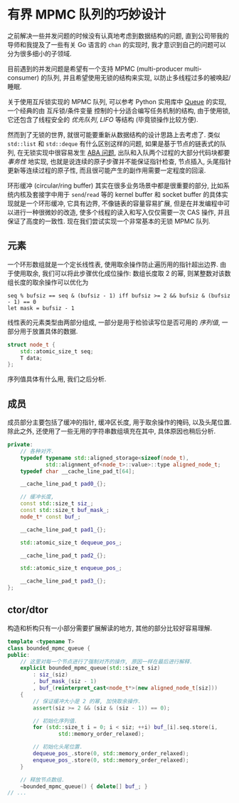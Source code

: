 # 有界 MPMC 队列的巧妙设计

之前解决一些并发问题的时候没有认真地考虑到数据结构的问题,
直到公司带我的导师和我提及了一些有关 Go 语言的 `chan` 的实现时,
我才意识到自己的问题可以分为很多细小的子领域.

目前遇到的并发问题是希望有一个支持 MPMC (multi-producer multi-consumer)
的队列, 并且希望使用无锁的结构来实现, 以防止多线程过多的被唤起/睡眠.

关于使用互斥锁实现的 MPMC 队列, 可以参考 Python 实用库中
[Queue](https://github.com/python/cpython/blob/master/Lib/queue.py) 的实现,
一个经典的由 互斥锁/条件变量 控制的十分适合编写任务机制的结构, 由于使用锁,
它还包含了线程安全的 *优先队列*, *LIFO* 等结构 (毕竟锁操作比较方便).

然而到了无锁的世界, 就很可能要重新从数据结构的设计思路上去考虑了.
类似 `std::list` 和 `std::deque` 有什么区别这样的问题,
如果是基于节点的链表式的队列, 在无锁实现中很容易发生
[ABA 问题](https://en.wikipedia.org/wiki/ABA_problem),
出队和入队两个过程的大部分代码块都要 *事务性* 地实现,
也就是说连续的原子步骤并不能保证指针检查, 节点插入,
头尾指针更新等连续过程的原子性, 而且很可能产生的副作用需要一定程度的回滚.

环形缓冲 (circular/ring buffer) 其实在很多业务场景中都是很重要的部分,
比如系统内核及套接字中用于 `send`/`read` 等的 kernel buffer 和 socket buffer
的具体实现就是一个环形缓冲, 它具有边界, 不像链表的容量容易扩展,
但是在并发编程中可以进行一种很微妙的改造, 使多个线程的读入和写入仅仅需要一次 CAS
操作, 并且保证了高度的一致性.  现在我们尝试实现一个非常基本的无锁 MPMC 队列.

## 元素

一个环形数组就是一个定长线性表, 使用取余操作防止遍历用的指针超出边界.
由于使用取余, 我们可以将此步骤优化成位操作: 数组长度取 2 的幂,
则某整数对该数组长度的取余操作可以优化为

```
seq % bufsiz == seq & (bufsiz - 1) iff bufsiz >= 2 && bufsiz & (bufsiz - 1) == 0
let mask = bufsiz - 1
```

线性表的元素类型由两部分组成, 一部分是用于检验读写位是否可用的 *序列值*,
一部分用于放置具体的数据.

```cpp
struct node_t {
    std::atomic_size_t seq;
    T data;
};
```

序列值具体有什么用, 我们之后分析.

## 成员

成员部分主要包括了缓冲的指针, 缓冲区长度, 用于取余操作的掩码, 以及头尾位置.
除此之外, 还使用了一些无用的字符串数组填充在其中, 具体原因也稍后分析.

```cpp
private:
    // 各种对齐.
    typedef typename std::aligned_storage<sizeof(node_t),
            std::alignment_of<node_t>::value>::type aligned_node_t;
    typedef char __cache_line_pad_t[64];

    __cache_line_pad_t pad0_{};

    // 缓冲长度, 
    const std::size_t siz_;
    const std::size_t buf_mask_;
    node_t* const buf_;

    __cache_line_pad_t pad1_{};

    std::atomic_size_t dequeue_pos_;

    __cache_line_pad_t pad2_{};

    std::atomic_size_t enqueue_pos_;

    __cache_line_pad_t pad3_{};
};
```

## ctor/dtor

构造和析构只有一小部分需要扩展解读的地方, 其他的部分比较好容易理解.

```cpp
template <typename T>
class bounded_mpmc_queue {
public:
    // 这里对每一个节点进行了强制对齐的操作, 原因一样在最后进行解释.
    explicit bounded_mpmc_queue(std::size_t siz)
        : siz_(siz)
        , buf_mask_(siz - 1)
        , buf_(reinterpret_cast<node_t*>(new aligned_node_t[siz]))
    {
        // 保证缓冲大小是 2 的幂, 加快取余操作.
        assert(siz >= 2 && (siz & (siz - 1)) == 0);

        // 初始化序列值.
        for (std::size_t i = 0; i < siz; ++i) buf_[i].seq.store(i,
                std::memory_order_relaxed);

        // 初始化头尾位置.
        dequeue_pos_.store(0, std::memory_order_relaxed);
        enqueue_pos_.store(0, std::memory_order_relaxed);
    }

    // 释放节点数组.
    ~bounded_mpmc_queue() { delete[] buf_; }
// ...
```
